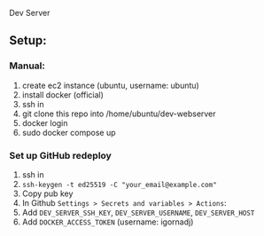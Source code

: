 Dev Server

## Setup:

### Manual:
1. create ec2 instance (ubuntu, username: ubuntu)
2. install docker (official)
3. ssh in
4. git clone this repo into /home/ubuntu/dev-webserver
5. docker login
6. sudo docker compose up

### Set up GitHub redeploy

1. ssh in
2. `ssh-keygen -t ed25519 -C "your_email@example.com"`
3. Copy pub key
4. In Github `Settings > Secrets and variables > Actions`:
5. Add `DEV_SERVER_SSH_KEY`, `DEV_SERVER_USERNAME`, `DEV_SERVER_HOST`
6. Add `DOCKER_ACCESS_TOKEN` (username: igornadj)



